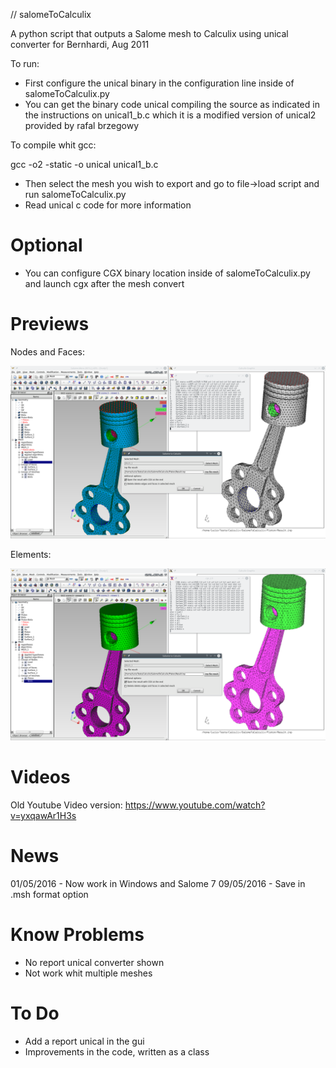 // salomeToCalculix

A python script that outputs a Salome mesh to Calculix using unical converter for Bernhardi, Aug 2011

To run: 
* First configure the unical binary in the configuration line inside of salomeToCalculix.py
* You can get the binary code unical compiling the source as indicated in the instructions on unical1_b.c which it is a modified version of unical2 provided by rafal brzegowy

To compile whit gcc:

gcc -o2 -static -o unical unical1_b.c

* Then select the mesh you wish to export and go to file->load script and run salomeToCalculix.py
* Read unical c code for more information

# Optional

* You can configure CGX binary location inside of salomeToCalculix.py and launch cgx after the mesh convert

# Previews

Nodes and Faces:

![ScreenShot](SalomeToCalculix2.png)


Elements:

![ScreenShot](SalomeToCalculix3.png)


# Videos
Old Youtube Video version: https://www.youtube.com/watch?v=yxqawAr1H3s


# News
01/05/2016 - Now work in Windows and Salome 7
09/05/2016 - Save in .msh format option


# Know Problems
* No report unical converter shown
* Not work whit multiple meshes

# To Do
* Add a report unical in the gui
* Improvements in the code, written as a class